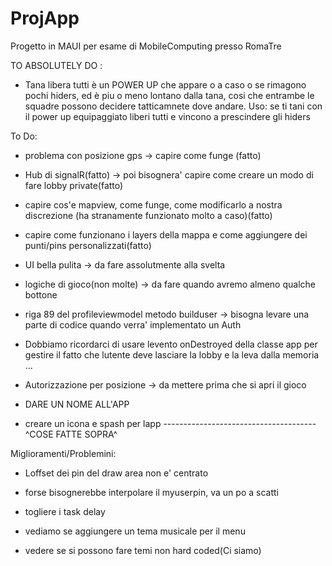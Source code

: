 # ProjApp

Progetto in MAUI per esame di MobileComputing presso RomaTre

TO ABSOLUTELY DO :

- Tana libera tutti è un POWER UP che appare o a caso o se rimagono pochi hiders, ed è piu o meno lontano dalla tana, cosi che entrambe le squadre possono decidere tatticamnete dove andare. Uso: se ti tani con il power up equipaggiato liberi tutti e vincono a prescindere gli hiders

To Do:

- problema con posizione gps -> capire come funge (fatto)

- Hub di signalR(fatto) -> poi bisognera' capire come creare un modo di fare lobby private(fatto)

- capire cos'e mapview, come funge, come modificarlo a nostra discrezione (ha stranamente funzionato molto a caso)(fatto)

- capire come funzionano i layers della mappa e come aggiungere dei punti/pins personalizzati(fatto)

- UI bella pulita -> da fare assolutmente alla svelta

- logiche di gioco(non molte) -> da fare quando avremo almeno qualche bottone

- riga 89 del profileviewmodel metodo builduser -> bisogna levare una parte di codice quando verra' implementato un Auth 

- Dobbiamo ricordarci di usare levento onDestroyed della classe app per gestire il fatto che lutente deve lasciare la lobby e la leva dalla memoria ...

- Autorizzazione per posizione -> da mettere prima che si apri il gioco

- DARE UN NOME ALL'APP

- creare un icona e spash per lapp
-------------------------------------- ^COSE FATTE SOPRA^

Miglioramenti/Problemini:

- Loffset dei pin del draw area non e' centrato

- forse bisognerebbe interpolare il myuserpin, va un po a scatti

- togliere i task delay 

- vediamo se aggiungere un tema musicale per il menu

- vedere se si possono fare temi non hard coded(Ci siamo)
